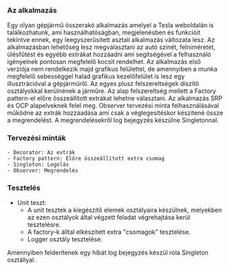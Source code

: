 
### Az alkalmazás

Egy olyan gépjármű összerakó alkalmazás amelyel a Tesla weboldalán is találkozhatunk, ami használhatóságban, megjelenésben és funkcióit tekintve ennek, egy leegyszerűsített asztali alkalmazás változata lesz. Az alkalmazásban lehetőség lesz megválasztani az autó színét, felniméretet, ülésfűtést és egyébb extrákat hozzáadni 
ami segitségével a felhasználó igényeinek pontosan megfelelő kocsit rendelhet. Az alkalmazás első verziója nem rendelkezik majd grafikus felülettel, de amennyiben a munka megfelelő sebességgel halad grafikus kezelőfelület is lesz egy illusztrációval a gépjárműről. Az egyes plusz felszereltségek díszítő osztályokkal kerülnének a járműre. Az alap felszereltség mellett a Factory pattern-el előre összeállított extrákat lehetne választani. Az alkalmazás SRP és OCP alapelveknek felel meg. Observer tervezési minta felhasználásával működne az extrák hozzáadása ami csak a véglegesítéskor készítené össze a megrendelést. A megrendelésekről log bejegyzés készülne Singletonnal.

### Tervezési minták
	- Decorator: Az extrák
	- Factory pattern: Előre összeállított extra csomag
	- Singleton: Logolás
	- Observer: Megrendelés

### Tesztelés

- Unit teszt:
	- A unit tesztek a kiegészítő elemek osztályaira készülnek, melyekben az ezen osztályok által végzett feladat végrehajtása kerül tesztelésre. 
	- A factory-k álltal elkészített extra "csomagok" tesztelése.
	- Logger osztály tesztelése.

Amennyiben felderítenek egy hibát log bejegyzés készül róla Singleton osztállyal.
	